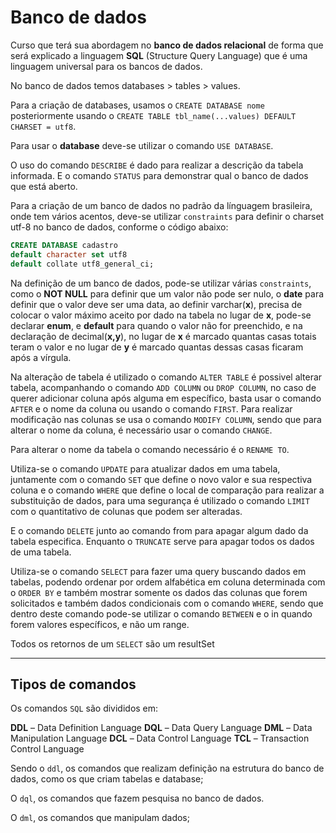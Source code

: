 # Banco de dados

Curso que terá sua abordagem no **banco de dados relacional** de forma que será explicado a linguagem **SQL** (Structure Query Language) que é uma linguagem universal para os bancos de dados.

No banco de dados temos databases > tables > values.

Para a criação de databases, usamos o `CREATE DATABASE nome` posteriormente usando o `CREATE TABLE tbl_name(...values) DEFAULT CHARSET = utf8`.

Para usar o **database** deve-se utilizar o comando `USE DATABASE`.

O uso do comando `DESCRIBE` é dado para realizar a descrição da tabela informada. E o comando `STATUS` para demonstrar qual o banco de dados que está aberto.

Para a criação de um banco de dados no padrão da línguagem brasileira, onde tem vários acentos, deve-se utilizar `constraints` para definir o charset utf-8 no banco de dados, conforme o código abaixo:

```sql
CREATE DATABASE cadastro
default character set utf8
default collate utf8_general_ci;
```

Na definição de um banco de dados, pode-se utilizar várias `constraints`, como o **NOT NULL** para definir que um valor não pode ser nulo, o **date** para definir que o valor deve ser uma data, ao definir varchar(**x**), precisa de colocar o valor máximo aceito por dado na tabela no lugar de **x**, pode-se declarar **enum**, e **default** para quando o valor não for preenchido, e na declaração de decimal(**x,y**), no lugar de **x** é marcado quantas casas totais teram o valor e no lugar de **y** é marcado quantas dessas casas ficaram após a vírgula.

Na alteração de tabela é utilizado o comando `ALTER TABLE` é possivel alterar tabela, acompanhando o comando `ADD COLUMN` ou `DROP COLUMN`, no caso de querer adicionar coluna após alguma em específico, basta usar o comando `AFTER` e o nome da coluna ou usando o comando `FIRST`. Para realizar modificação nas colunas se usa o comando `MODIFY COLUMN`, sendo que para alterar o nome da coluna, é necessário usar o comando `CHANGE`.

Para alterar o nome da tabela o comando necessário é o `RENAME TO`.

Utiliza-se o comando `UPDATE` para atualizar dados em uma tabela, juntamente com o comando `SET` que define o novo valor e sua respectiva coluna e o comando `WHERE` que define o local de comparação para realizar a substituição de dados, para uma segurança é utilizado o comando `LIMIT` com o quantitativo de colunas que podem ser alteradas.

E o comando `DELETE` junto ao comando from para apagar algum dado da tabela especifica. Enquanto o `TRUNCATE` serve para apagar todos os dados de uma tabela.

Utiliza-se o comando `SELECT` para fazer uma query buscando dados em tabelas, podendo ordenar por ordem alfabética em coluna determinada com o `ORDER BY` e também mostrar somente os dados das colunas que forem solicitados e também dados condicionais com o comando `WHERE`, sendo que dentro deste comando pode-se utilizar o comando `BETWEEN` e o in quando forem valores específicos, e não um range.

Todos os retornos de um `SELECT` são um resultSet

---

## Tipos de comandos

Os comandos `SQL` são divididos em:

**DDL** – Data Definition Language
**DQL** – Data Query Language
**DML** – Data Manipulation Language
**DCL** – Data Control Language
**TCL** – Transaction Control Language

Sendo o `ddl`, os comandos que realizam definição na estrutura do banco de dados, como os que criam tabelas e database;

O `dql`, os comandos que fazem pesquisa no banco de dados.

O `dml`, os comandos que manipulam dados;
